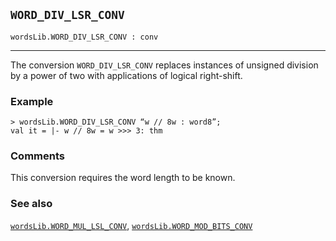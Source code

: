 ## `WORD_DIV_LSR_CONV`

``` hol4
wordsLib.WORD_DIV_LSR_CONV : conv
```

------------------------------------------------------------------------

The conversion `WORD_DIV_LSR_CONV` replaces instances of unsigned
division by a power of two with applications of logical right-shift.

### Example

``` hol4
> wordsLib.WORD_DIV_LSR_CONV “w // 8w : word8”;
val it = |- w // 8w = w >>> 3: thm
```

### Comments

This conversion requires the word length to be known.

### See also

[`wordsLib.WORD_MUL_LSL_CONV`](#wordsLib.WORD_MUL_LSL_CONV),
[`wordsLib.WORD_MOD_BITS_CONV`](#wordsLib.WORD_MOD_BITS_CONV)

